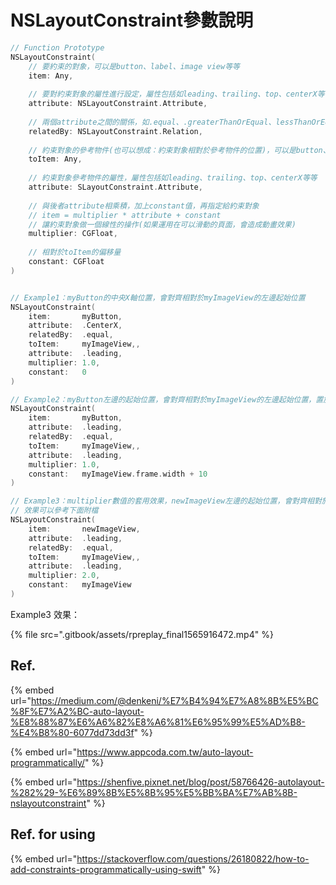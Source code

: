 # NSLayoutConstraint參數說明

```swift
// Function Prototype
NSLayoutConstraint(
    // 要約束的對象，可以是button、label、image view等等
    item: Any,
    
    // 要對約束對象的屬性進行設定，屬性包括如leading、trailing、top、centerX等等
    attribute: NSLayoutConstraint.Attribute, 
    
    // 兩個attribute之間的關係，如.equal、.greaterThanOrEqual、lessThanOrEqual等等
    relatedBy: NSLayoutConstraint.Relation,
    
    // 約束對象的參考物件(也可以想成：約束對象相對於參考物件的位置)，可以是button、label、image view等等
    toItem: Any, 
    
    // 約束對象參考物件的屬性，屬性包括如leading、trailing、top、centerX等等
    attribute: SLayoutConstraint.Attribute, 
    
    // 與後者attribute相乘積，加上constant值，再指定給約束對象
    // item = multiplier * attribute + constant
    // 讓約束對象做一個線性的操作(如果運用在可以滑動的頁面，會造成動畫效果)
    multiplier: CGFloat, 
    
    // 相對於toItem的偏移量
    constant: CGFloat
)


// Example1：myButton的中央X軸位置，會對齊相對於myImageView的左邊起始位置
NSLayoutConstraint(
    item:       myButton,
    attribute:  .CenterX, 
    relatedBy:  .equal,
    toItem:     myImageView,, 
    attribute:  .leading, 
    multiplier: 1.0, 
    constant:   0
)

// Example2：myButton左邊的起始位置，會對齊相對於myImageView的左邊起始位置，置於一個view的寬度大小再加上往右邊偏移10個單位的位置
NSLayoutConstraint(
    item:       myButton,
    attribute:  .leading, 
    relatedBy:  .equal,
    toItem:     myImageView,, 
    attribute:  .leading, 
    multiplier: 1.0, 
    constant:   myImageView.frame.width + 10
)

// Example3：multiplier數值的套用效果，newImageView左邊的起始位置，會對齊相對於myImageView的左邊起始位置，置於一個view的寬度大小後的位置
// 效果可以參考下面附檔
NSLayoutConstraint(
    item:       newImageView,
    attribute:  .leading, 
    relatedBy:  .equal,
    toItem:     myImageView,, 
    attribute:  .leading, 
    multiplier: 2.0, 
    constant:   myImageView
)
```

Example3 效果：

{% file src=".gitbook/assets/rpreplay\_final1565916472.mp4" %}

## Ref.

{% embed url="https://medium.com/@denkeni/%E7%B4%94%E7%A8%8B%E5%BC%8F%E7%A2%BC-auto-layout-%E8%88%87%E6%A6%82%E8%A6%81%E6%95%99%E5%AD%B8-%E4%B8%80-6077dd73dd3f" %}

{% embed url="https://www.appcoda.com.tw/auto-layout-programmatically/" %}

{% embed url="https://shenfive.pixnet.net/blog/post/58766426-autolayout-%282%29-%E6%89%8B%E5%8B%95%E5%BB%BA%E7%AB%8B-nslayoutconstraint" %}

## Ref. for using

{% embed url="https://stackoverflow.com/questions/26180822/how-to-add-constraints-programmatically-using-swift" %}



